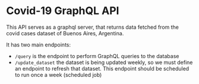 # Covid-19 GraphQL API

This API serves as a graphql server, that returns data fetched from the covid cases dataset of Buenos Aires, Argentina.

It has two main endpoints:
- `/query` is the endpoint to perform GraphQL queries to the database
- `/update_dataset` the dataset is being updated weekly, so we must define an endpoint to refresh that dataset. This endpoint should be scheduled to run once a week (scheduled job)

